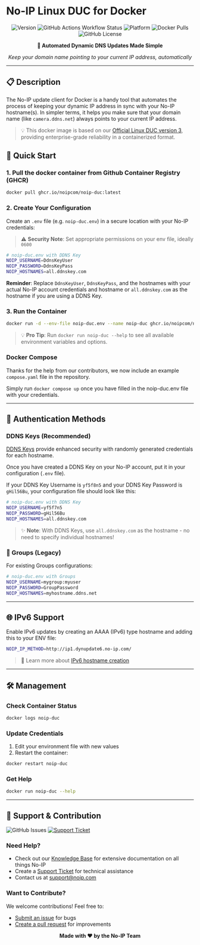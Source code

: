 # No-IP Linux DUC for Docker
<div align="center">

![Version](https://img.shields.io/badge/dynamic/yaml?url=https://raw.githubusercontent.com/noipcom/linux-update-client-docker/main/.github/workflows/main-ci.yml&query=$.env.VERSION&label=version&style=for-the-badge&color=#8fbe00)
![GitHub Actions Workflow Status](https://img.shields.io/github/actions/workflow/status/noipcom/linux-update-client-docker/main-ci.yml?style=for-the-badge)
![Platform](https://img.shields.io/badge/platform-docker-blue?style=for-the-badge)
![Docker Pulls](https://img.shields.io/docker/pulls/noipcom/noip-duc?style=for-the-badge)
![GitHub License](https://img.shields.io/github/license/noipcom/linux-update-client-docker?style=for-the-badge&color=#8fbe00)

**🚀 Automated Dynamic DNS Updates Made Simple**

*Keep your domain name pointing to your current IP address, automatically*

</div>

---

## 📋 Description
The No-IP update client for Docker is a handy tool that automates the process of keeping your dynamic IP address in sync with your No-IP hostname(s). In simpler terms, it helps you make sure that your domain name (like `camera.ddns.net`) always points to your current IP address.

> 💡 This docker image is based on our [Official Linux DUC version 3](https://www.noip.com/download?page=linux), providing enterprise-grade reliability in a containerized format.

## 🚀 Quick Start

### 1. Pull the docker container from Github Container Registry (GHCR)

``` bash
docker pull ghcr.io/noipcom/noip-duc:latest
```

### 2. Create Your Configuration

Create an `.env` file (e.g. `noip-duc.env`) in a secure location with your No-IP credentials: 

> ⚠️ **Security Note**: Set appropriate permissions on your env file, ideally `0600`

``` bash
# noip-duc.env with DDNS Key
NOIP_USERNAME=DdnsKeyUser
NOIP_PASSWORD=DdnsKeyPass
NOIP_HOSTNAMES=all.ddnskey.com
```

**Reminder**: Replace `DdnsKeyUser`, `DdnsKeyPass`, and the hostnames with your actual No-IP account credentials and hostname or `all.ddnskey.com` as the hostname if you are using a DDNS Key.

### 3. Run the Container

```bash
docker run -d --env-file noip-duc.env --name noip-duc ghcr.io/noipcom/noip-duc:latest
```

> 💡 **Pro Tip**: Run `docker run noip-duc --help` to see all available environment variables and options.



### Docker Compose

Thanks for the help from our contributors, we now include an example `compose.yaml` file in the repository.

Simply run `docker compose up` once you have filled in the noip-duc.env file with your credentials.


---

## 🔐 Authentication Methods

### DDNS Keys (Recommended)

[DDNS Keys](https://www.noip.com/support/knowledgebase/how-to-setup-and-use-a-ddns-key) provide enhanced security with randomly generated credentials for each hostname.

Once you have created a DDNS Key on your No-IP account, put it in your configuration (`.env` file). 

If your DDNS Key Username is `yf5f8n5` and your DDNS Key Password is `gHil56Bu`, your configuration file should look like this: 

``` bash
# noip-duc.env with DDNS Key
NOIP_USERNAME=yf5f7n5
NOIP_PASSWORD=gHil56Bu
NOIP_HOSTNAMES=all.ddnskey.com
```

> ✨ **Note**: With DDNS Keys, use `all.ddnskey.com` as the hostname - no need to specify individual hostnames!

### 👥 Groups (Legacy)

For existing Groups configurations:
```bash
# noip-duc.env with Groups
NOIP_USERNAME=mygroup:myuser
NOIP_PASSWORD=GroupPassword
NOIP_HOSTNAMES=myhostname.ddns.net
```

---

## 🌐 IPv6 Support

Enable IPv6 updates by creating an AAAA (IPv6) type hostname and adding this to your ENV file:

```bash
NOIP_IP_METHOD=http://ip1.dynupdate6.no-ip.com/
```

> 📖 Learn more about [IPv6 hostname creation](https://www.noip.com/support/knowledgebase/creating-ipv6-aaaa-host/)

---

## 🛠️ Management

### Check Container Status
```bash
docker logs noip-duc
```

### Update Credentials
1. Edit your environment file with new values
2. Restart the container:
```bash
docker restart noip-duc
```

### Get Help
```bash
docker run noip-duc --help
```

---

## 🤝 Support & Contribution

![GitHub Issues](https://img.shields.io/github/issues/noipcom/linux-update-client-docker?style=for-the-badge)
[![Support Ticket](https://img.shields.io/badge/Support-Create%20Ticket-blue?style=for-the-badge)](https://www.noip.com/ticket)

### Need Help?
- Check out our [Knowledge Base](https://github.com/noipcom/linux-update-client-docker/issues) for extensive documentation on all things No-IP
- Create a [Support Ticket](https://www.noip.com/ticket) for technical assistance
- Contact us at [support@noip.com](mailto:support@noip.com)

### Want to Contribute?
We welcome contributions! Feel free to:
- [Submit an issue](https://github.com/noipcom/noip-duc/issues/new) for bugs
- [Create a pull request](https://github.com/noipcom/noip-duc/pulls) for improvements

<div align="center">

**Made with ❤️ by the No-IP Team**
</div>
